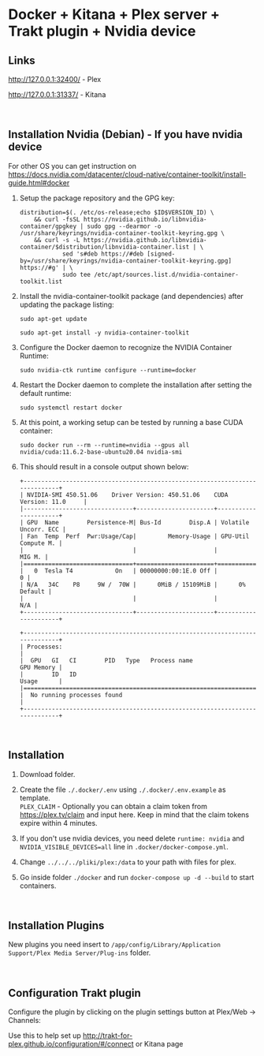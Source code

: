 # Docker + Kitana + Plex server + Trakt plugin + Nvidia device

## Links

http://127.0.0.1:32400/ - Plex

http://127.0.0.1:31337/ - Kitana

<br />

## Installation Nvidia (Debian) - If you have nvidia device

For other OS you can get instruction on https://docs.nvidia.com/datacenter/cloud-native/container-toolkit/install-guide.html#docker

1. Setup the package repository and the GPG key:

    ```
    distribution=$(. /etc/os-release;echo $ID$VERSION_ID) \
        && curl -fsSL https://nvidia.github.io/libnvidia-container/gpgkey | sudo gpg --dearmor -o /usr/share/keyrings/nvidia-container-toolkit-keyring.gpg \
        && curl -s -L https://nvidia.github.io/libnvidia-container/$distribution/libnvidia-container.list | \
                sed 's#deb https://#deb [signed-by=/usr/share/keyrings/nvidia-container-toolkit-keyring.gpg] https://#g' | \
                sudo tee /etc/apt/sources.list.d/nvidia-container-toolkit.list
    ```

2. Install the nvidia-container-toolkit package (and dependencies) after updating the package listing:

    ```
    sudo apt-get update
    ```

    ```
    sudo apt-get install -y nvidia-container-toolkit
    ```

3. Configure the Docker daemon to recognize the NVIDIA Container Runtime:

    ```
    sudo nvidia-ctk runtime configure --runtime=docker
    ```

4. Restart the Docker daemon to complete the installation after setting the default runtime:

    ```
    sudo systemctl restart docker
    ```

5. At this point, a working setup can be tested by running a base CUDA container:

    ```
    sudo docker run --rm --runtime=nvidia --gpus all nvidia/cuda:11.6.2-base-ubuntu20.04 nvidia-smi
    ```

6. This should result in a console output shown below:

    ```
    +-----------------------------------------------------------------------------+
    | NVIDIA-SMI 450.51.06    Driver Version: 450.51.06    CUDA Version: 11.0     |
    |-------------------------------+----------------------+----------------------+
    | GPU  Name        Persistence-M| Bus-Id        Disp.A | Volatile Uncorr. ECC |
    | Fan  Temp  Perf  Pwr:Usage/Cap|         Memory-Usage | GPU-Util  Compute M. |
    |                               |                      |               MIG M. |
    |===============================+======================+======================|
    |   0  Tesla T4            On   | 00000000:00:1E.0 Off |                    0 |
    | N/A   34C    P8     9W /  70W |      0MiB / 15109MiB |      0%      Default |
    |                               |                      |                  N/A |
    +-------------------------------+----------------------+----------------------+

    +-----------------------------------------------------------------------------+
    | Processes:                                                                  |
    |  GPU   GI   CI        PID   Type   Process name                  GPU Memory |
    |        ID   ID                                                   Usage      |
    |=============================================================================|
    |  No running processes found                                                 |
    +-----------------------------------------------------------------------------+
    ```

<br />

## Installation

1. Download folder.

2. Create the file `./.docker/.env` using `./.docker/.env.example` as template.<br />
    `PLEX_CLAIM` - Optionally you can obtain a claim token from https://plex.tv/claim and input here. Keep in mind that the claim tokens expire within 4 minutes.

3. If you don't use nvidia devices, you need delete `runtime: nvidia` and `NVIDIA_VISIBLE_DEVICES=all` line in `.docker/docker-compose.yml`.

4. Change `../../../pliki/plex:/data` to your path with files for plex.

5. Go inside folder `./docker` and run `docker-compose up -d --build` to start containers.

<br />

## Installation Plugins

New plugins you need insert to `/app/config/Library/Application Support/Plex Media Server/Plug-ins` folder.

<br />

## Configuration Trakt plugin

Configure the plugin by clicking on the plugin settings button at Plex/Web -> Channels:

Use this to help set up http://trakt-for-plex.github.io/configuration/#/connect or Kitana page